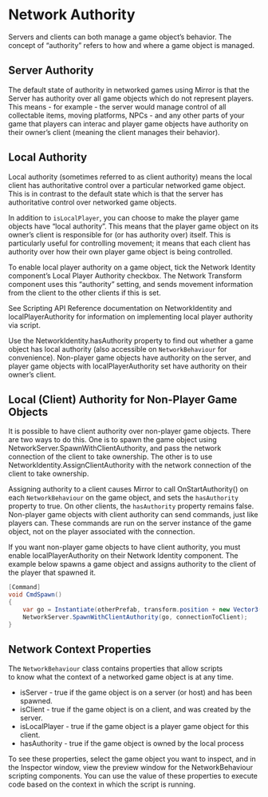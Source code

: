 # Network Authority

Servers and clients can both manage a game object’s behavior. The concept of “authority” refers to how and where a game object is managed.

## Server Authority

The default state of authority in networked games using Mirror is that the Server has authority over all game objects which do not represent players. This means - for example - the server would manage control of all collectable items, moving platforms, NPCs - and any other parts of your game that players can interac and player game objects have authority on their owner’s client (meaning the client manages their behavior).

## Local Authority

Local authority (sometimes referred to as client authority) means the local client has authoritative control over a particular networked game object. This is in contrast to the default state which is that the server has authoritative control over networked game objects.

In addition to `isLocalPlayer`, you can choose to make the player game objects have “local authority”. This means that the player game object on its owner’s client is responsible for (or has authority over) itself. This is particularly useful for controlling movement; it means that each client has authority over how their own player game object is being controlled.

To enable local player authority on a game object, tick the Network Identity component’s Local Player Authority checkbox. The Network Transform component uses this “authority” setting, and sends movement information from the client to the other clients if this is set.

See Scripting API Reference documentation on NetworkIdentity and localPlayerAuthority for information on implementing local player authority via script.

Use the NetworkIdentity.hasAuthority property to find out whether a game object has local authority (also accessible on `NetworkBehaviour` for convenience). Non-player game objects have authority on the server, and player game objects with localPlayerAuthority set have authority on their owner’s client.

## Local (Client) Authority for Non-Player Game Objects

It is possible to have client authority over non-player game objects. There are two ways to do this. One is to spawn the game object using NetworkServer.SpawnWithClientAuthority, and pass the network connection of the client to take ownership. The other is to use NetworkIdentity.AssignClientAuthority with the network connection of the client to take ownership.

Assigning authority to a client causes Mirror to call OnStartAuthority() on each `NetworkBehaviour` on the game object, and sets the `hasAuthority` property to true. On other clients, the `hasAuthority` property remains false. Non-player game objects with client authority can send commands, just like players can. These commands are run on the server instance of the game object, not on the player associated with the connection.

If you want non-player game objects to have client authority, you must enable localPlayerAuthority on their Network Identity component. The example below spawns a game object and assigns authority to the client of the player that spawned it.

```cs
[Command]
void CmdSpawn()
{
    var go = Instantiate(otherPrefab, transform.position + new Vector3(0,1,0), Quaternion.identity);
    NetworkServer.SpawnWithClientAuthority(go, connectionToClient);
}
```


## Network Context Properties

The `NetworkBehaviour` class contains properties that allow scripts  
to know what the context of a networked game object is at any time.
-   isServer - true if the game object is on a server (or host) and has been spawned.
-   isClient - true if the game object is on a client, and was created by the server.
-   isLocalPlayer - true if the game object is a player game object for this client.
-   hasAuthority - true if the game object is owned by the local process

To see these properties, select the game object you want to inspect, and in the Inspector window, view the preview window for the NetworkBehaviour scripting components. You can use the value of these properties to execute code based on the context in which the script is running.
